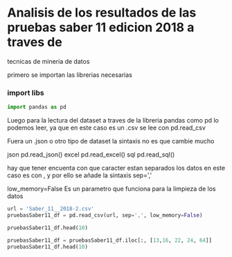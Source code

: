 # Analisis de los resultados de las pruebas saber 11 edicion 2018 a traves de
tecnicas de mineria de datos

primero se importan las librerias necesarias

### import libs

```python
import pandas as pd
```

Luego para la lectura del dataset a traves de la libreria pandas como pd lo
podemos leer, ya que en este caso es un .csv se lee con pd.read_csv

Fuera un
.json o otro tipo de dataset la sintaxis no es que cambie mucho

json       pd.read_json()
excel      pd.read_excel()
sql        pd.read_sql()

hay que tener encuenta con que caracter estan separados los datos en este caso
es con , y por ello se añade la sintaxis sep=','

low_memory=False    Es un parametro que funciona para la limpieza de los datos

```python
url = 'Saber_11__2018-2.csv'
pruebasSaber11_df = pd.read_csv(url, sep=',', low_memory=False)


```

```python
pruebasSaber11_df.head(10)
```

```python
pruebasSaber11_df = pruebasSaber11_df.iloc[:, [13,16, 22, 24, 64]]
pruebasSaber11_df.head(10)
```
